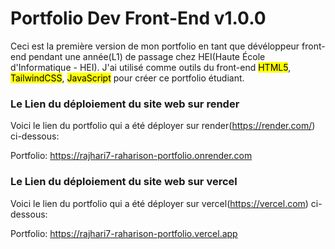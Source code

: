 # Portfolio Dev Front-End v1.0.0
Ceci est la première version de mon portfolio en tant que dévéloppeur front-end pendant une année(L1) de passage chez HEI(Haute École d'Informatique - HEI).
J'ai utilisé comme outils du front-end <mark>HTML5</mark>, <mark>TailwindCSS</mark>, <mark>JavaScript</mark> pour créer ce portfolio étudiant.

### Le Lien du déploiement du site web sur render
Voici le lien du portfolio qui a été déployer sur render(https://render.com/) ci-dessous:

Portfolio:  https://rajhari7-raharison-portfolio.onrender.com

### Le Lien du déploiement du site web sur vercel
Voici le lien du portfolio qui a été déployer sur vercel(https://vercel.com) ci-dessous:

Portfolio: https://rajhari7-raharison-portfolio.vercel.app
